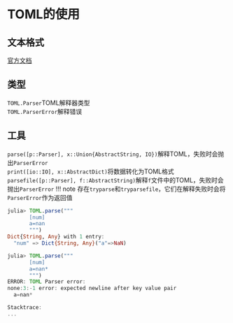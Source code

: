 # TOML的使用
## 文本格式
[官方文档](https://github.com/LongTengDao/TOML/blob/%E9%BE%99%E8%85%BE%E9%81%93-%E8%AF%91/toml-v1.0.0.md)

## 类型
`TOML.Parser`TOML解释器类型\
`TOML.ParserError`解释错误

## 工具
`parse([p::Parser], x::Union{AbstractString, IO})`解释TOML，失败时会抛出`ParserError`\
`print([io::IO], x::AbstractDict)`将数据转化为TOML格式\
`parsefile([p::Parser], f::AbstractString)`解释`f`文件中的TOML，失败时会抛出`ParserError`
!!! note
	存在`tryparse`和`tryparsefile`，它们在解释失败时会将`ParserError`作为返回值

```jl
julia> TOML.parse("""
       [num]
       a=nan
       """)
Dict{String, Any} with 1 entry:
  "num" => Dict{String, Any}("a"=>NaN)

julia> TOML.parse("""
       [num]
       a=nan*
       """)
ERROR: TOML Parser error:
none:3:-1 error: expected newline after key value pair
  a=nan*

Stacktrace:
...
```
